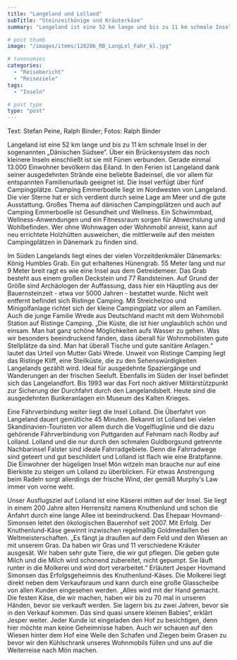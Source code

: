 ```yaml
---
title: "Langeland und Lolland"
subTitle: "Steinzeitkönige und Kräuterkäse"
summary: "Langeland ist eine 52 km lange und bis zu 11 km schmale Insel in der sogenannten „Dänischen Südsee“. Über ein Brückensystem das noch kleinere Inseln einschließt ist sie mit Fünen verbunden. Gerade einmal 13.000 Einwohner bevölkern das Eiland. In den Ferien ist Langeland dank }"

# post thumb
image: "/images/items/120206_RB_LangLol_Fahr_kl.jpg"

# taxonomies
categories: 
  - "Reisebericht"
  - "Reiseziele"
tags:
  - "Inseln"

# post type
type: "post"
---
```


Text: Stefan Peine, Ralph Binder; Fotos: Ralph Binder

Langeland ist eine 52 km lange und bis zu 11 km schmale Insel in der sogenannten „Dänischen Südsee“. Über ein Brückensystem das noch kleinere Inseln einschließt ist sie mit Fünen verbunden. Gerade einmal 13.000 Einwohner bevölkern das Eiland. In den Ferien ist Langeland dank seiner ausgedehnten Strände eine beliebte Badeinsel, die vor allem für entspannten Familienurlaub geeignet ist. Die Insel verfügt über fünf Campingplätze. Camping Emmerboelle liegt im Nordwesten von Langeland. Die vier Sterne hat er sich verdient durch seine Lage am Meer und die gute Ausstattung. Großes Thema auf dänischen Campingplätzen und auch auf Camping Emmerboelle ist Gesundheit und Wellness. Ein Schwimmbad, Wellness-Anwendungen und ein Fitnessraum sorgen für Abwechslung und Wohlbefinden. Wer ohne Wohnwagen oder Wohnmobil anreist, kann auf neu errichtete Holzhütten ausweichen, die mittlerweile auf den meisten Campingplätzen in Dänemark zu finden sind.

Im Süden Langelands liegt eines der vielen Vorzeitdenkmäler Dänemarks: König Humbles Grab. Ein gut erhaltenes Hünengrab. 55 Meter lang und nur 9 Meter breit ragt es wie eine Insel aus dem Getreidemeer. Das Grab besteht aus einem großen Deckstein und 77 Randsteinen. Auf Grund der Größe sind Archäologen der Auffassung, dass hier ein Häuptling aus der Bauernsteinzeit - etwa vor 5000 Jahren - bestattet wurde. Nicht weit entfernt befindet sich Ristinge Camping. Mit Streichelzoo und Minigolfanlage richtet sich der kleine Campingplatz vor allem an Familien. Auch die junge Familie Wrede aus Deutschland macht mit dem Wohnmobil Station auf Ristinge Camping. „Die Küste, die ist hier unglaublich schön und einsam. Man hat ganz schöne Möglichkeiten aufs Wasser zu gehen. Was wir besonders beeindruckend fanden, dass überall für Wohnmobilisten gute Stellplätze da sind. Man hat überall Tische und gute sanitäre Anlagen.“ lautet das Urteil von Mutter Gabi Wrede. Unweit von Ristinge Camping liegt das Ristinge Kliff, eine Steilküste, die zu den Sehenswürdigkeiten Langelands gezählt wird. Ideal für ausgedehnte Spaziergänge und Wanderungen an der frischen Seeluft. Ebenfalls im Süden der Insel befindet sich das Langelandfort. Bis 1993 war das Fort noch aktiver Militärstützpunkt zur Sicherung der Durchfahrt durch den Langelandsbelt. Heute sind die ausgedehnten Bunkeranlagen ein Museum des Kalten Krieges.

Eine Fährverbindung weiter liegt die Insel Lolland. Die Überfahrt von Langeland dauert gemütliche 45 Minuten. Bekannt ist Lolland bei vielen Skandinavien-Touristen vor allem durch die Vogelfluglinie und die dazu gehörende Fährverbindung von Puttgarden auf Fehmarn nach Rodby auf Lolland. Lolland und die nur durch den schmalen Guldborgsund getrennte Nachbarinsel Falster sind ideale Fahrradgebiete. Denn die Fahrradwege sind geteert und gut beschildert und Lolland ist flach wie eine Bratpfanne. Die Einwohner der hügeligen Insel Mön witzeln man brauche nur auf eine Bierkiste zu steigen um Lolland zu überblicken. Für etwas Anstrengung beim Radeln sorgt allerdings der frische Wind, der gemäß Murphy‘s Law immer von vorne weht.

Unser Ausflugsziel auf Lolland ist eine Käserei mitten auf der Insel. Sie liegt in einem 200 Jahre alten Herrensitz namens Knuthenlund und schon die Anfahrt durch eine lange Allee ist beeindruckend. Das Ehepaar Hovmand-Simonsen leitet den ökologischen Bauernhof seit 2007. Mit Erfolg. Der Knuthenlund-Käse gewinnt inzwischen regelmäßig Goldmedaillen bei Weltmeisterschaften. „Es fängt ja draußen auf dem Feld und den Wiesen an mit unserem Gras. Da haben wir Gras und 11 verschiedene Kräuter ausgesät. Wir haben sehr gute Tiere, die wir gut pflegen. Die geben gute Milch und die Milch wird schonend zubereitet, nicht gepumpt. Sie läuft runter in die Molkerei und wird dort verarbeitet.“ Erläutert Jesper Hovmand Simonsen das Erfolgsgeheimnis des Knuthenlund-Käses. Die Molkerei liegt direkt neben dem Verkaufsraum und kann durch eine große Glasscheibe von allen Kunden eingesehen werden. „Alles wird mit der Hand gemacht. Die festen Käse, die wir machen, haben wir bis zu 70 mal in unseren Händen, bevor sie verkauft werden. Sie lagern bis zu zwei Jahren, bevor sie in den Verkauf kommen. Das sind quasi unsere kleinen Babies“, erklärt Jesper weiter. Jeder Kunde ist eingeladen den Hof zu besichtigen, denn hier möchte man keine Geheimnisse haben. Auch wir schauen auf den Wiesen hinter dem Hof eine Weile den Schafen und Ziegen beim Grasen zu bevor wir den Kühlschrank unseres Wohnmobils füllen und uns auf die Weiterreise nach Mön machen.